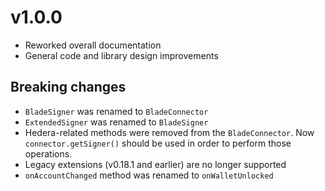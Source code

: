 # v1.0.0
- Reworked overall documentation
- General code and library design improvements

## Breaking changes
- `BladeSigner` was renamed to `BladeConnector`
- `ExtendedSigner` was renamed to `BladeSigner`
- Hedera-related methods were removed from the `BladeConnector`. Now `connector.getSigner()` should be used in order to perform those operations.
- Legacy extensions (v0.18.1 and earlier) are no longer supported
- `onAccountChanged` method was renamed to `onWalletUnlocked`
